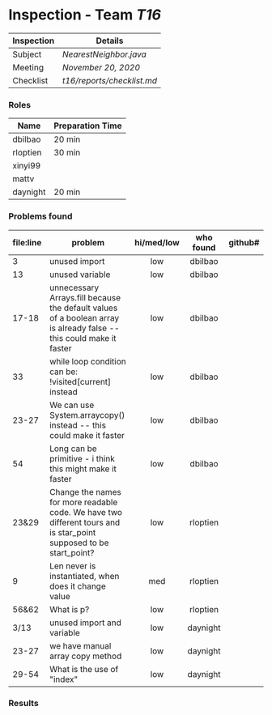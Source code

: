 # Inspection - Team *T16* 
 
| Inspection | Details |
| ----- | ----- |
| Subject | *NearestNeighbor.java*|
| Meeting | *November 20, 2020* |
| Checklist | *t16/reports/checklist.md* |

### Roles

| Name | Preparation Time |
| ---- | ---- |
| dbilbao | 20 min |
| rloptien | 30 min |
| xinyi99 | |
| mattv | |
| daynight| 20 min |

### Problems found

| file:line | problem | hi/med/low | who found | github#  |
| --- | --- | :---: | :---: | --- |
| 3 | unused import| low | dbilbao | |
| 13 | unused variable| low | dbilbao | |
| 17-18 | unnecessary Arrays.fill because the default values of a boolean array is already false  -- this could make it faster| low | dbilbao | |
| 33 | while loop condition can be: !visited[current] instead | low | dbilbao | |
| 23-27 | We can use System.arraycopy() instead -- this could make it faster | low | dbilbao | |
| 54 | Long can be primitive - i think this might make it faster | low | dbilbao | |
| 23&29 | Change the names for more readable code. We have two different tours and is star_point supposed to be start_point? | low | rloptien | |
| 9 | Len never is instantiated, when does it change value | med | rloptien | |
| 56&62 | What is p? | low | rloptien | |
| 3/13 | unused import and variable | low | daynight | |
| 23-27 | we have manual array copy method | low | daynight | |
| 29-54 | What is the use of "index" | low | daynight | |

### Results
